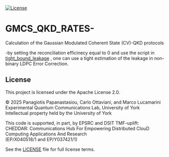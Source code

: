 [![License](https://img.shields.io/badge/license-Apache_2.0-blue.svg)](./LICENSE)

# GMCS_QKD_RATES-

Calculation of the Gaussian Modulated Coherent State  (CV)-QKD protocols 

-by setting the reconciliation efficinecy equal to $0$ and use the script in [tight_bound_leakage](https://github.com/eqclabs/tight_bound_leakage.git) , one can use a tight estimation of the leakage in non-binary LDPC Error Correction. 


## License

This project is licensed under the Apache License 2.0.

© 2025 Panagiotis Papanastasiou, Carlo Ottaviani, and Marco Lucamarini  
Experimental Quantum Communications Lab, University of York  
Intellectual property held by the University of York

This code is supported, in part, by EPSRC and DSIT TMF-uplift:  
CHEDDAR: Communications Hub For Empowering Distributed ClouD Computing Applications And Research  
(EP/X040518/1 and EP/Y037421/1)

See the [LICENSE](./LICENSE) file for full license terms.
